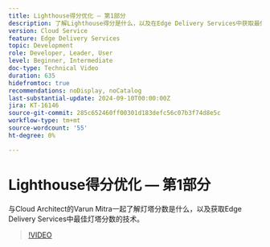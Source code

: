 ```yaml
---
title: Lighthouse得分优化 — 第1部分
description: 了解Lighthouse得分是什么，以及在Edge Delivery Services中获取最佳Lighthouse得分的技术。
version: Cloud Service
feature: Edge Delivery Services
topic: Development
role: Developer, Leader, User
level: Beginner, Intermediate
doc-type: Technical Video
duration: 635
hidefromtoc: true
recommendations: noDisplay, noCatalog
last-substantial-update: 2024-09-10T00:00:00Z
jira: KT-16146
source-git-commit: 285c652460ff00301d183defc56c07b3f74d8e5c
workflow-type: tm+mt
source-wordcount: '55'
ht-degree: 0%

---
```



# Lighthouse得分优化 — 第1部分

与Cloud Architect的Varun Mitra一起了解灯塔分数是什么，以及获取Edge Delivery Services中最佳灯塔分数的技术。

>[!VIDEO](https://video.tv.adobe.com/v/3433378/?learn=on)
